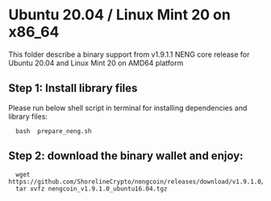 # Ubuntu 20.04 / Linux Mint 20 on x86_64

This folder describe a binary support from v1.9.1.1 NENG core release for Ubuntu 20.04 and Linux Mint 20 on AMD64 platform 

## Step 1: Install library files
Please run below shell script in terminal for installing dependencies and library files:
```
  bash  prepare_neng.sh
```

## Step 2: download the binary wallet and enjoy:
```
  wget https://github.com/ShorelineCrypto/nengcoin/releases/download/v1.9.1.0/nengcoin_v1.9.1.0_ubuntu16.04.tgz
  tar xvfz nengcoin_v1.9.1.0_ubuntu16.04.tgz
```
